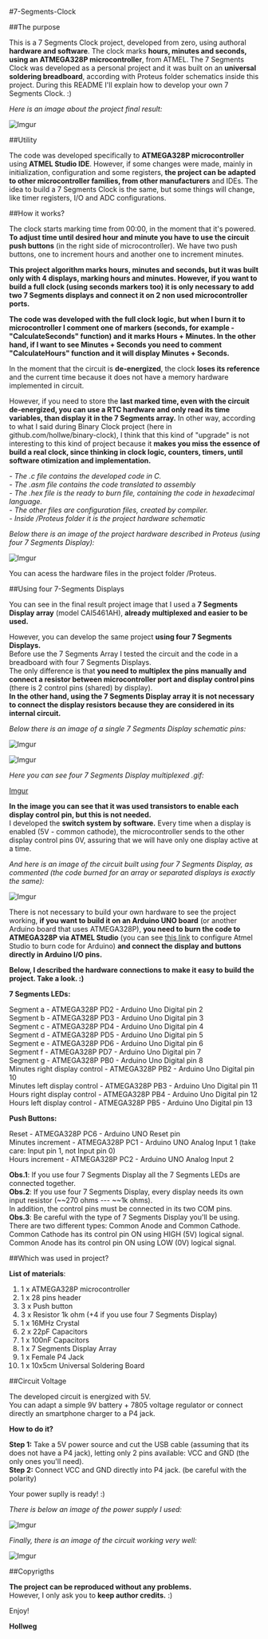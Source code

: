#7-Segments-Clock

##The purpose

This is a 7 Segments Clock project, developed from zero, using authoral **hardware and software**. The clock marks **hours, minutes and seconds, using an ATMEGA328P microcontroller**, from ATMEL. The 7 Segments Clock was developed as a personal project and it was built on an **universal soldering breadboard**, according with Proteus folder schematics inside this project. During this README I'll explain how to develop your own 7 Segments Clock. :)

*Here is an image about the project final result:*

![Imgur](http://i.imgur.com/BjCu3v1.jpg) 

##Utility

The code was developed specifically to **ATMEGA328P microcontroller** using **ATMEL Studio IDE**. However, if some changes were made, mainly in initialization, configuration and some registers, **the project can be adapted to other microcontroller families, from other manufacturers** and IDEs. The idea to build a 7 Segments Clock is the same, but some things will change, like timer registers, I/O and ADC configurations.

##How it works?

The clock starts marking time from 00:00, in the moment that it's powered. **To adjust time until desired hour and minute you have to use the circuit push buttons** (in the right side of microcontroller). We have two push buttons, one to increment hours and another one to increment minutes. 

**This project algorithm marks hours, minutes and seconds, but it was built only with 4 displays, marking hours and minutes. However, if you want to build a full clock (using seconds markers too) it is only necessary to add two 7 Segments displays and connect it on 2 non used microcontroller ports.**

**The code was developed with the full clock logic, but when I burn it to microcontroller I comment one of markers (seconds, for example - "CalculateSeconds" function) and it marks Hours + Minutes. In the other hand, if I want to see Minutes + Seconds you need to comment "CalculateHours" function and it will display Minutes + Seconds.**

In the moment that the circuit is **de-energized**, the clock **loses its reference** and the current time because it does not have a memory hardware implemented in circuit.

However, if you need to store the **last marked time, even with the circuit de-energized, you can use a RTC hardware and only read its time variables, than display it in the 7 Segments array.** In other way, according to what I said during Binary Clock project (here in github.com/hollwe/binary-clock), I think that this kind of "upgrade" is not interesting to this kind of project because it **makes you miss the essence of build a real clock, since thinking in clock logic, counters, timers, until software otimization and implementation.**

*- The .c file contains the developed code in C.* </br>
*- The .asm file contains the code translated to assembly* </br>
*- The .hex file is the ready to burn file, containing the code in hexadecimal language.* </br>
*- The other files are configuration files, created by compiler.* </br>
*- Inside /Proteus folder it is the project hardware schematic* </br>

*Below there is an image of the project hardware described in Proteus (using four 7 Segments Display):*

![Imgur](http://i.imgur.com/T5LGVun.png)

You can acess the hardware files in the project folder /Proteus.

##Using four 7-Segments Displays

You can see in the final result project image that I used a **7 Segments Display array** (model CAI5461AH), **already multiplexed and easier to be used.**

However, you can develop the same project **using four 7 Segments Displays.**  </br>
Before use the 7 Segments Array I tested the circuit and the code in a breadboard with four 7 Segments Displays. </br>
The only difference is that **you need to multiplex the pins manually and connect a resistor between microcontroller port and display control pins** (there is 2 control pins (shared) by display). </br>
**In the other hand, using the 7 Segments Display array it is not necessary to connect the display resistors because they are considered in its internal circuit.**

*Below there is an image of a single 7 Segments Display schematic pins:*

![Imgur](http://i.imgur.com/6OF4lW5.gif)

![Imgur](http://i.imgur.com/uOHj8T3.gif)

*Here you can see four 7 Segments Display multiplexed .gif:*

[Imgur](http://i.imgur.com/3Io3QAH.gifv)

**In the image you can see that it was used transistors to enable each display control pin, but this is not needed.** </br>
I developed the **switch system by software.** Every time when a display is enabled (5V - common cathode), the microcontroller sends to the other display control pins 0V, assuring that we will have only one display active at a time. 

*And here is an image of the circuit built using four 7 Segments Display, as commented (the code burned for an array or separated displays is exactly the same):*

![Imgur](http://i.imgur.com/Zn7HhOp.jpg)

There is not necessary to build your own hardware to see the project working, **if you want to build it on an Arduino UNO board** (or another Arduino board that uses ATMEGA328P), **you need to burn the code to ATMEGA328P via ATMEL Studio** (you can see <a href="https://www.embarcados.com.br/atmel-studio/">this link</a> to configure Atmel Studio to burn code for Arduino) **and connect the display and buttons directly in Arduino I/O pins.**

**Below, I described the hardware connections to make it easy to build the project. Take a look. :)**

**7 Segments LEDs:**

Segment a - ATMEGA328P PD2 - Arduino Uno Digital pin 2 </br>
Segment b - ATMEGA328P PD3 - Arduino Uno Digital pin 3 </br>
Segment c - ATMEGA328P PD4 - Arduino Uno Digital pin 4 </br>
Segment d - ATMEGA328P PD5 - Arduino Uno Digital pin 5 </br>
Segment e - ATMEGA328P PD6 - Arduino Uno Digital pin 6 </br>
Segment f - ATMEGA328P PD7 - Arduino Uno Digital pin 7 </br>
Segment g - ATMEGA328P PB0 - Arduino Uno Digital pin 8 </br>
Minutes right display control - ATMEGA328P PB2 - Arduino Uno Digital pin 10 </br>
Minutes left display control - ATMEGA328P PB3 - Arduino Uno Digital pin 11 </br>
Hours right display control - ATMEGA328P PB4 - Arduino Uno Digital pin 12 </br>
Hours left display control - ATMEGA328P PB5 - Arduino Uno Digital pin 13 </br>

**Push Buttons:**

Reset - ATMEGA328P PC6 - Arduino UNO Reset pin </br>
Minutes increment - ATMEGA328P PC1 - Arduino UNO Analog Input 1 (take care: Input pin 1, not Input pin 0) </br>
Hours increment - ATMEGA328P PC2 - Arduino UNO Analog Input 2 </br>

**Obs.1**: If you use four 7 Segments Display all the 7 Segments LEDs are connected together. </br>
**Obs.2**: If you use four 7 Segments Display, every display needs its own input resistor (~~270 ohms --- ~~1k ohms). </br>
In addition, the control pins must be connected in its two COM pins. </br>
**Obs.3**: Be careful with the type of 7 Segments Display you'll be using. </br>
There are two different types: Common Anode and Common Cathode. </br>
Common Cathode has its control pin ON using HIGH (5V) logical signal. </br> 
Common Anode has its control pin ON using LOW (0V) logical signal. </br>

##Which was used in project?

**List of materials**:

1. 1 x ATMEGA328P microcontroller <br>
2. 1 x 28 pins header</br>
3. 3 x Push button </br>
4. 3 x Resistor 1k ohm (+4 if you use four 7 Segments Display) </br>
5. 1 x 16MHz Crystal  </br>
6. 2 x 22pF Capacitors </br>
7. 1 x 100nF Capacitors </br>
8. 1 x 7 Segments Display Array </br>
9. 1 x Female P4 Jack </br>
10. 1 x 10x5cm Universal Soldering Board </br>

##Circuit Voltage 

The developed circuit is energized with 5V. </br>
You can adapt a simple 9V battery + 7805 voltage regulator or connect directly an smartphone charger to a P4 jack. 

**How to do it?**

**Step 1:** Take a 5V power source and cut the USB cable (assuming that its does not have a P4 jack), letting only 2 pins available: VCC and GND (the only ones you'll need). </br>
**Step 2:** Connect VCC and GND directly into P4 jack. (be careful with the polarity)

Your power suplly is ready! :) </br>

*There is below an image of the power supply I used:*

![Imgur](http://i.imgur.com/477PfSB.jpg) </br>

*Finally, there is an image of the circuit working very well:*

![Imgur](http://i.imgur.com/myghT7r.jpg)

##Copyrigths

**The project can be reproduced without any problems.** </br>
However, I only ask you to **keep author credits.** :)


Enjoy!

**Hollweg**

